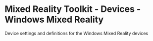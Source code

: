 # Mixed Reality Toolkit - Devices - Windows Mixed Reality

Device settings and definitions for the Windows Mixed Reality devices